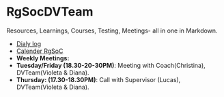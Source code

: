 # RgSocDVTeam
Resources, Learnings, Courses, Testing, Meetings- all in one in Markdown.

- [Dialy log](https://teams.railsgirlssummerofcode.org/)
- [Calender RgSoC](https://calendar.google.com/calendar/b/3/r/month/2018/7/1)
- __Weekly Meetings:__
- __Tuesday/Friday (18.30-20-30PM)__: Meeting with Coach(Christina), DVTeam(Violeta & Diana).
- __Thursday: (17.30-18.30PM)__: Call with Supervisor (Lucas), DVTeam(Violeta & Diana).

